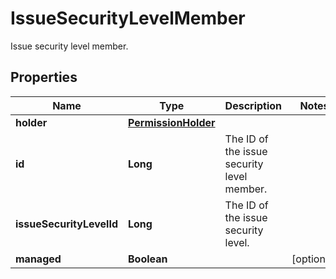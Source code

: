 

# IssueSecurityLevelMember

Issue security level member.

## Properties

| Name | Type | Description | Notes |
|------------ | ------------- | ------------- | -------------|
|**holder** | [**PermissionHolder**](PermissionHolder.md) |  |  |
|**id** | **Long** | The ID of the issue security level member. |  |
|**issueSecurityLevelId** | **Long** | The ID of the issue security level. |  |
|**managed** | **Boolean** |  |  [optional] |



